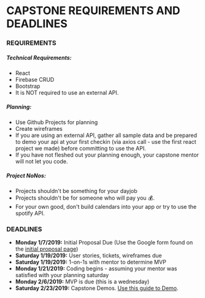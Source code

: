 # CAPSTONE REQUIREMENTS AND DEADLINES

### REQUIREMENTS
##### Technical Requirements:
* React
* Firebase CRUD
* Bootstrap
* It is NOT required to use an external API.

##### Planning:
* Use Github Projects for planning
* Create wireframes
* If you are using an external API, gather all sample data and be prepared to demo your api at your first checkin (via axios call - use the first react project we made) before committing to use the API.
* If you have not fleshed out your planning enough, your capstone mentor will not let you code.

##### Project NoNos:
* Projects shouldn't be something for your dayjob
* Projects shouldn't be for someone who will pay you :moneybag:.
* For your own good, don't build calendars into your app or try to use the spotify API.

### DEADLINES

* **Monday 1/7/2019:** Initial Proposal Due (Use the Google form found on the [initial proposal page](./02_initial-proposal.md))
* **Saturday 1/19/2019:** User stories, tickets, wireframes due
* **Saturday 1/19/2019:** 1-on-1s with mentor to determine MVP
* **Monday 1/21/2019:** Coding begins - assuming your mentor was satisfied with your planning saturday
* **Monday 2/6/2019:** MVP is due (this is a wednesday)
* **Saturday 2/23/2019:** Capstone Demos. [Use this guide to Demo](https://docs.google.com/document/d/1-yNEwKpis-E84qjFjbfwig2zCkB0BAZIHY473wTdqBQ/edit?usp=sharing).

